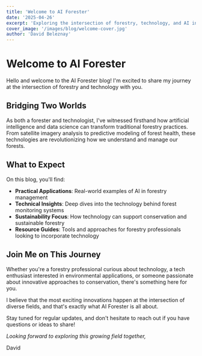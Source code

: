 ```yaml
---
title: 'Welcome to AI Forester'
date: '2025-04-26'
excerpt: 'Exploring the intersection of forestry, technology, and AI innovation'
cover_image: '/images/blog/welcome-cover.jpg'
author: 'David Beleznay'
---
```


# Welcome to AI Forester

Hello and welcome to the AI Forester blog! I'm excited to share my journey at the intersection of forestry and technology with you.

## Bridging Two Worlds

As both a forester and technologist, I've witnessed firsthand how artificial intelligence and data science can transform traditional forestry practices. From satellite imagery analysis to predictive modeling of forest health, these technologies are revolutionizing how we understand and manage our forests.

## What to Expect

On this blog, you'll find:

- **Practical Applications**: Real-world examples of AI in forestry management
- **Technical Insights**: Deep dives into the technology behind forest monitoring systems
- **Sustainability Focus**: How technology can support conservation and sustainable forestry
- **Resource Guides**: Tools and approaches for forestry professionals looking to incorporate technology

## Join Me on This Journey

Whether you're a forestry professional curious about technology, a tech enthusiast interested in environmental applications, or someone passionate about innovative approaches to conservation, there's something here for you.

I believe that the most exciting innovations happen at the intersection of diverse fields, and that's exactly what AI Forester is all about.

Stay tuned for regular updates, and don't hesitate to reach out if you have questions or ideas to share!

*Looking forward to exploring this growing field together,*

David